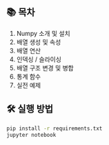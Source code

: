 ## 📚 목차
1. Numpy 소개 및 설치
2. 배열 생성 및 속성
3. 배열 연산
4. 인덱싱 / 슬라이싱
5. 배열 구조 변경 및 병합
6. 통계 함수
7. 실전 예제

## 🛠️ 실행 방법
```bash
pip install -r requirements.txt
jupyter notebook
